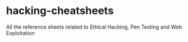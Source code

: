 # hacking-cheatsheets
All the reference sheets related to Ethical Hacking, Pen Testing and Web Exploitation
